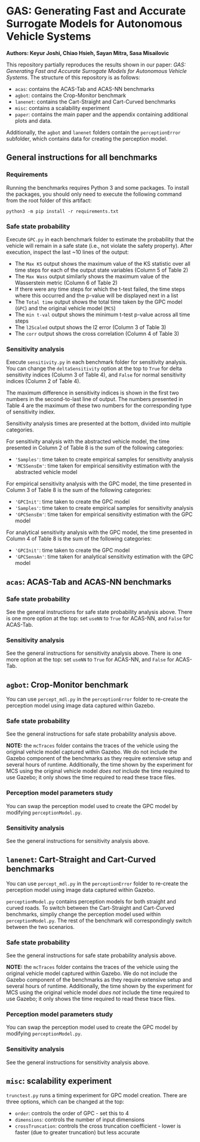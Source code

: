# GAS: Generating Fast and Accurate Surrogate Models for Autonomous Vehicle Systems

**Authors: Keyur Joshi, Chiao Hsieh, Sayan Mitra, Sasa Misailovic**

This repository partially reproduces the results shown in our paper: *GAS: Generating Fast and Accurate Surrogate Models for Autonomous Vehicle Systems*.
The structure of this repository is as follows:

* `acas`: contains the ACAS-Tab and ACAS-NN benchmarks
* `agbot`: contains the Crop-Monitor benchmark
* `lanenet`: contains the Cart-Straight and Cart-Curved benchmarks
* `misc`: contains a scalability experiment
* `paper`: contains the main paper and the appendix containing additional plots and data.

Additionally, the `agbot` and `lanenet` folders contain the `perceptionError` subfolder, which contains data for creating the perception model.

## General instructions for all benchmarks

### Requirements

Running the benchmarks requires Python 3 and some packages. To install the packages, you should only need to execute the following command from the root folder of this artifact:

    python3 -m pip install -r requirements.txt

### Safe state probability

Execute `GPC.py` in each benchmark folder to estimate the probability that the vehicle will remain in a safe state (i.e., not violate the safety property).
After execution, inspect the last ~10 lines of the output:

* The `Max KS` output shows the maximum value of the KS statistic over all time steps for each of the output state variables (Column 5 of Table 2)
* The `Max Wass` output similarly shows the maximum value of the Wasserstein metric (Column 6 of Table 2)
* If there were any time steps for which the t-test failed, the time steps where this occurred and the p-value will be displayed next in a list
* The `Total time` output shows the total time taken by the GPC model (`GPC`) and the original vehicle model (`MCS`)
* The `min t-val` output shows the minimum t-test p-value across all time steps
* The `l2Scaled` output shows the l2 error (Column 3 of Table 3)
* The `corr` output shows the cross correlation (Column 4 of Table 3)

### Sensitivity analysis

Execute `sensitivity.py` in each benchmark folder for sensitivity analysis.
You can change the `deltaSensitivity` option at the top to `True` for delta sensitivity indices (Column 3 of Table 4), and `False` for normal sensitivity indices (Column 2 of Table 4).

The maximum difference in sensitivity indices is shown in the first two numbers in the second-to-last line of output.
The numbers presented in Table 4 are the maximum of these two numbers for the corresponding type of sensitivity indiex.

Sensitivity analysis times are presented at the bottom, divided into multiple categories.

For sensitivity analysis with the abstracted vehicle model, the time presented in Column 2 of Table 8 is the sum of the following categories:

* `'Samples'`: time taken to create empirical samples for sensitivity analysis
* `'MCSSensEm'`: time taken for empirical sensitivity estimation with the abstracted vehicle model

For empirical sensitivity analysis with the GPC model, the time presented in Column 3 of Table 8 is the sum of the following categories:

* `'GPCInit'`: time taken to create the GPC model
* `'Samples'`: time taken to create empirical samples for sensitivity analysis
* `'GPCSensEm'`: time taken for empirical sensitivity estimation with the GPC model

For analytical sensitivity analysis with the GPC model, the time presented in Column 4 of Table 8 is the sum of the following categories:

* `'GPCInit'`: time taken to create the GPC model
* `'GPCSensAn'`: time taken for analytical sensitivity estimation with the GPC model

## `acas`: ACAS-Tab and ACAS-NN benchmarks

### Safe state probability

See the general instructions for safe state probability analysis above.
There is one more option at the top: set `useNN` to `True` for ACAS-NN, and `False` for ACAS-Tab.

### Sensitivity analysis

See the general instructions for sensitivity analysis above.
There is one more option at the top: set `useNN` to `True` for ACAS-NN, and `False` for ACAS-Tab.

## `agbot`: Crop-Monitor benchmark

You can use `percept_mdl.py` in the `perceptionError` folder to re-create the perception model using image data captured within Gazebo.

### Safe state probability

See the general instructions for safe state probability analysis above.

**NOTE:** the `mcTraces` folder contains the traces of the vehicle using the original vehicle model captured within Gazebo.
We do not include the Gazebo component of the benchmarks as they require extensive setup and several hours of runtime.
Additionally, the time shown by the experiment for MCS using the original vehicle model *does not* include the time required to use Gazebo; it only shows the time required to read these trace files.

### Perception model parameters study

You can swap the perception model used to create the GPC model by modifying `perceptionModel.py`.

### Sensitivity analysis

See the general instructions for sensitivity analysis above.

## `lanenet`: Cart-Straight and Cart-Curved benchmarks

You can use `percept_mdl.py` in the `perceptionError` folder to re-create the perception model using image data captured within Gazebo.

`perceptionModel.py` contains perception models for both straight and curved roads.
To switch between the Cart-Straight and Cart-Curved benchmarks, simpliy change the perception model used within `perceptionModel.py`.
The rest of the benchmark will correspondingly switch between the two scenarios.

### Safe state probability

See the general instructions for safe state probability analysis above.

**NOTE:** the `mcTraces` folder contains the traces of the vehicle using the original vehicle model captured within Gazebo.
We do not include the Gazebo component of the benchmarks as they require extensive setup and several hours of runtime.
Additionally, the time shown by the experiment for MCS using the original vehicle model *does not* include the time required to use Gazebo; it only shows the time required to read these trace files.

### Perception model parameters study

You can swap the perception model used to create the GPC model by modifying `perceptionModel.py`.

### Sensitivity analysis

See the general instructions for sensitivity analysis above.

## `misc`: scalability experiment

`trunctest.py` runs a timing experiment for GPC model creation.
There are three options, which can be changed at the top:

* `order`: controls the order of GPC - set this to 4
* `dimensions`: controls the number of input dimensions
* `crossTruncation`: controls the cross truncation coefficient - lower is faster (due to greater truncation) but less accurate